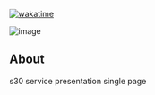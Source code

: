 [![wakatime](https://wakatime.com/badge/user/7f3461eb-a2d4-4bf6-998d-89960d3be525/project/f0322fb3-525f-43d4-a4e4-dcd94bd84f88.svg)](https://wakatime.com/badge/user/7f3461eb-a2d4-4bf6-998d-89960d3be525/project/f0322fb3-525f-43d4-a4e4-dcd94bd84f88)

![image](https://user-images.githubusercontent.com/64749161/171078663-48ea329a-69da-4c7d-ac53-d680352f29ee.png)

## About

s30 service presentation single page



